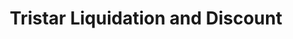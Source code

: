 ---
title: "Tristar Liquidation and Discount"
url: /woodstock/tristar-liquidation-and-discount/
shop: Allgemein
---